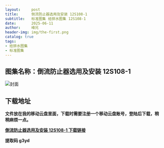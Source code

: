 ```yaml
---
layout:     post
title:      倒流防止器选用及安装 12S108-1
subtitle:   标准图集 给排水图集 12S108-1
date:       2025-06-11
author:     峰兄
header-img: img/the-first.png
catalog: true
tags:
- 给排水图集
- 标准图集
---
```

## 图集名称：倒流防止器选用及安装 12S108-1
![封面](https://pic1.imgdb.cn/item/684964fe58cb8da5c8452e42.jpg)


## 下载地址 ##
**文件放在我的移动云盘里面，下载时需要注册一个移动云盘账号，登陆后下载，稍稍麻烦一点。**  
  
[**倒流防止器选用及安装 12S108-1 下载链接**](https://caiyun.139.com/w/i/2nQQTKLMJy4ut)


**提取码 g3yd**

